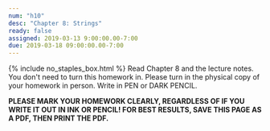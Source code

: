 ```yaml
---
num: "h10"
desc: "Chapter 8: Strings"
ready: false
assigned: 2019-03-13 9:00:00.00-7:00
due: 2019-03-18 09:00:00.00-7:00
---
```

{% include no_staples_box.html %}
Read Chapter 8 and the lecture notes.  You don't need to turn this homework in. Please turn in the physical copy of your homework in person. Write in PEN or DARK PENCIL.

<b>PLEASE MARK YOUR HOMEWORK CLEARLY, REGARDLESS OF IF YOU WRITE IT OUT IN INK OR PENCIL! FOR BEST RESULTS, SAVE THIS PAGE AS A PDF, THEN PRINT THE PDF.</b>
